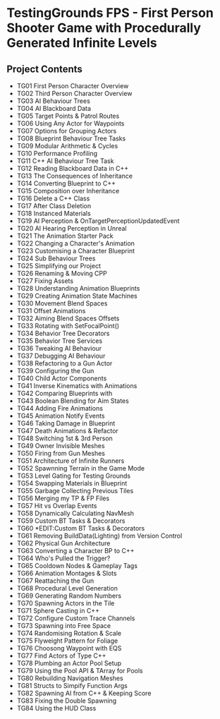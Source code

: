 # TestingGrounds FPS - First Person Shooter Game with Procedurally Generated Infinite Levels
## Project Contents
* TG01 First Person Character Overview
* TG02 Third Person Character Overview
* TG03 AI Behaviour Trees
* TG04 AI Blackboard Data
* TG05 Target Points & Patrol Routes
* TG06 Using Any Actor for Waypoints
* TG07 Options for Grouping Actors
* TG08 Blueprint Behaviour Tree Tasks
* TG09 Modular Arithmetic & Cycles
* TG10 Performance Profiling
* TG11 C++ AI Behaviour Tree Task
* TG12 Reading Blackboard Data in C++
* TG13 The Consequences of Inheritance
* TG14 Converting Blueprint to C++
* TG15 Composition over Inheritance
* TG16 Delete a C++ Class
* TG17 After Class Deletion
* TG18 Instanced Materials
* TG19 AI Perception & OnTargetPerceptionUpdatedEvent
* TG20 AI Hearing Perception in Unreal
* TG21 The Animation Starter Pack
* TG22 Changing a Character's Animation
* TG23 Customising a Character Blueprint
* TG24 Sub Behaviour Trees
* TG25 Simplifying our Project
* TG26 Renaming & Moving CPP
* TG27 Fixing Assets
* TG28 Understanding Animation Blueprints
* TG29 Creating Animation State Machines
* TG30 Movement Blend Spaces
* TG31 Offset Animations
* TG32 Aiming Blend Spaces Offsets
* TG33 Rotating with SetFocalPoint()
* TG34 Behavior Tree Decorators
* TG35 Behavior Tree Services
* TG36 Tweaking AI Behaviour
* TG37 Debugging AI Behaviour
* TG38 Refactoring to a Gun Actor
* TG39 Configuring the Gun
* TG40 Child Actor Components
* TG41 Inverse Kinematics with Animations
* TG42 Comparing Blueprints with 
* TG43 Boolean Blending for Aim States
* TG44 Adding Fire Animations
* TG45 Animation Notify Events
* TG46 Taking Damage in Blueprint
* TG47 Death Animations & Refactor
* TG48 Switching 1st & 3rd Person
* TG49 Owner Invisible Meshes
* TG50 Firing from Gun Meshes
* TG51 Architecture of Infinite Runners
* TG52 Spawnning Terrain in the Game Mode
* TG53 Level Gating for Testing Grounds
* TG54 Swapping Materials in Blueprint
* TG55 Garbage Collecting Previous Tiles
* TG56 Merging my TP & FP Files
* TG57 Hit vs Overlap Events
* TG58 Dynamically Calculating NavMesh
* TG59 Custom BT Tasks & Decorators
* TG60 *EDIT:Custom BT Tasks & Decorators
* TG61 Removing BuildData(Lighting) from Version Control
* TG62 Physical Gun Architecture
* TG63 Converting a Character BP to C++
* TG64 Who's Pulled the Trigger?
* TG65 Cooldown Nodes & Gameplay Tags
* TG66 Animation Montages & Slots
* TG67 Reattaching the Gun
* TG68 Procedural Level Generation
* TG69 Generating Random Numbers
* TG70 Spawning Actors in the Tile
* TG71 Sphere Casting in C++
* TG72 Configure Custom Trace Channels
* TG73 Spawning into Free Space
* TG74 Randomising Rotation & Scale
* TG75 Flyweight Pattern for Foliage
* TG76 Choosong Waypoint with EQS
* TG77 Find Actors of Type C++
* TG78 Plumbing an Actor Pool Setup
* TG79 Using the Pool API & TArray for Pools
* TG80 Rebuilding Navigation Meshes
* TG81 Structs to Simpify Function Args
* TG82 Spawning AI from C++ & Keeping Score
* TG83 Fixing the Double Spawning
* TG84 Using the HUD Class
